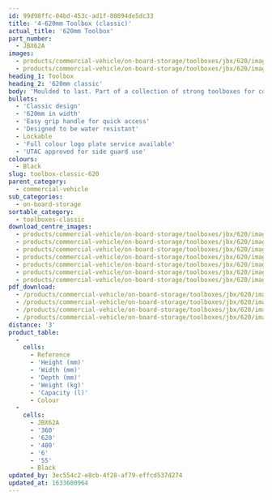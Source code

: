 ```yaml
---
id: 99d98ffc-04bd-453c-ad1f-80894de5dc33
title: '4-620mm Toolbox (classic)'
actual_title: '620mm Toolbox'
part_number:
  - JBX62A
images:
  - products/commercial-vehicle/on-board-storage/toolboxes/jbx/620/images-lr/Product_Image_776x776_(518x518_focus_area)-JBX62_01.jpg
  - products/commercial-vehicle/on-board-storage/toolboxes/jbx/620/images-lr/Product_Image_776x776_(518x518_focus_area)-JBX62_02.jpg
heading_1: Toolbox
heading_2: '620mm classic'
body: 'Moulded to last. Part of a collection of strong toolboxes for commercial vehicles, featuring our classic design.'
bullets:
  - 'Classic design'
  - '620mm in width'
  - 'Easy grip handle for quick access'
  - 'Designed to be water resistant'
  - Lockable
  - 'Full colour logo plate service available'
  - 'UTAC approved for side guard use'
colours:
  - Black
slug: toolbox-classic-620
parent_category:
  - commercial-vehicle
sub_categories:
  - on-board-storage
sortable_category:
  - toolboxes-classic
download_centre_images:
  - products/commercial-vehicle/on-board-storage/toolboxes/jbx/620/images-hr/JBX62_001.jpg
  - products/commercial-vehicle/on-board-storage/toolboxes/jbx/620/images-hr/JBX62_002.jpg
  - products/commercial-vehicle/on-board-storage/toolboxes/jbx/620/images-hr/JBX62_003.jpg
  - products/commercial-vehicle/on-board-storage/toolboxes/jbx/620/images-hr/JBX62_004.jpg
  - products/commercial-vehicle/on-board-storage/toolboxes/jbx/620/images-hr/JBX62_005.jpg
  - products/commercial-vehicle/on-board-storage/toolboxes/jbx/620/images-hr/JBX62_03.jpg
  - products/commercial-vehicle/on-board-storage/toolboxes/jbx/620/images-hr/JBX62_04.jpg
pdf_download:
  - /products/commercial-vehicle/on-board-storage/toolboxes/jbx/620/images-hr/JBX62_01.jpg
  - /products/commercial-vehicle/on-board-storage/toolboxes/jbx/620/images-hr/JBX62_02.jpg
  - /products/commercial-vehicle/on-board-storage/toolboxes/jbx/620/images-hr/JBX62_03.jpg
  - /products/commercial-vehicle/on-board-storage/toolboxes/jbx/620/images-hr/JBX62_04.jpg
distance: '3'
product_table:
  -
    cells:
      - Reference
      - 'Height (mm)'
      - 'Width (mm)'
      - 'Depth (mm)'
      - 'Weight (kg)'
      - 'Capacity (l)'
      - Colour
  -
    cells:
      - JBX62A
      - '360'
      - '620'
      - '400'
      - '6'
      - '55'
      - Black
updated_by: 3ec554c2-e8cb-4f28-af79-effcd537d274
updated_at: 1633680964
---
```

